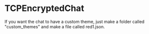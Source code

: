 # TCPEncryptedChat

If you want the chat to have a custom theme, just make a folder called "custom_themes" and make a file called red1.json.
